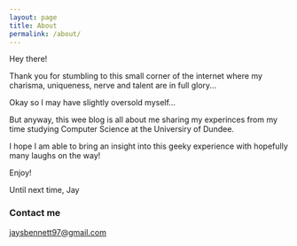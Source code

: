 ```yaml
---
layout: page
title: About
permalink: /about/
---
```


Hey there! 

Thank you for stumbling to this small corner of the internet where my charisma, uniqueness, nerve and talent are in full glory...

Okay so I may have slightly oversold myself... 

But anyway, this wee blog is all about me sharing my experinces from my time studying Computer Science at the Universiry of Dundee.

I hope I am able to bring an insight into this geeky experience with hopefully many laughs on the way!

Enjoy!

Until next time, 
Jay

### Contact me

[jaysbennett97@gmail.com](mailto:jaysbennett97@gmail.com)
